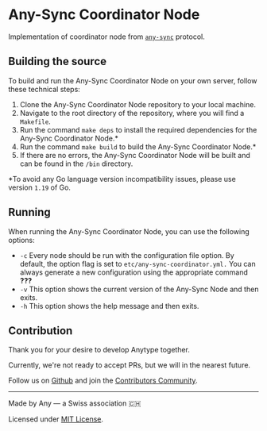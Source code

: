 # Any-Sync Coordinator Node
Implementation of coordinator node from [`any-sync`](https://github.com/anyproto/any-sync) protocol.

## Building the source
To build and run the Any-Sync Coordinator Node on your own server, follow these technical steps:

1.  Clone the Any-Sync Coordinator Node repository to your local machine.
2.  Navigate to the root directory of the repository, where you will find a `Makefile`.
3.  Run the command `make deps` to install the required dependencies for the Any-Sync Coordinator Node.*
4.  Run the command `make build` to build the Any-Sync Coordinator Node.*
5.  If there are no errors, the Any-Sync Coordinator Node will be built and can be found in the `/bin` directory.

*To avoid any Go language version incompatibility issues, please use version `1.19` of Go.

## Running
When running the Any-Sync Coordinator Node, you can use the following options:

 - `-c` Every node should be run with the configuration file option. By
   default, the option flag is set to `etc/any-sync-coordinator.yml.` You can
   always generate a new configuration using the appropriate command **???**
 - `-v` This option shows the current version of the Any-Sync Node and then exits.
 - `-h` This option shows the help message and then exits.

## Contribution
Thank you for your desire to develop Anytype together. 

Currently, we're not ready to accept PRs, but we will in the nearest future.

Follow us on [Github](https://github.com/anyproto) and join the [Contributors Community](https://github.com/orgs/anyproto/discussions).

---
Made by Any — a Swiss association 🇨🇭

Licensed under [MIT License](./LICENSE).
